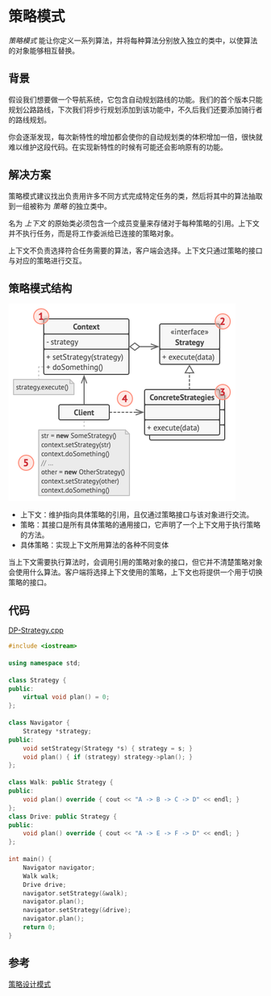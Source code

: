 # 策略模式

*策略模式* 能让你定义一系列算法，并将每种算法分别放入独立的类中，以使算法的对象能够相互替换。

## 背景

假设我们想要做一个导航系统，它包含自动规划路线的功能。我们的首个版本只能规划公路路线，下次我们将步行规划添加到该功能中，不久后我们还要添加骑行者的路线规划。

你会逐渐发现，每次新特性的增加都会使你的自动规划类的体积增加一倍，很快就难以维护这段代码。在实现新特性的时候有可能还会影响原有的功能。

## 解决方案

策略模式建议找出负责用许多不同方式完成特定任务的类，然后将其中的算法抽取到一组被称为 *策略* 的独立类中。

名为 *上下文* 的原始类必须包含一个成员变量来存储对于每种策略的引用。上下文并不执行任务，而是将工作委派给已连接的策略对象。

上下文不负责选择符合任务需要的算法，客户端会选择。上下文只通过策略的接口与对应的策略进行交互。

## 策略模式结构

![策略设计模式的结构](../../assets/imgs/DP-Strategy-structure.png)

- 上下文：维护指向具体策略的引用，且仅通过策略接口与该对象进行交流。
- 策略：其接口是所有具体策略的通用接口，它声明了一个上下文用于执行策略的方法。
- 具体策略：实现上下文所用算法的各种不同变体

当上下文需要执行算法时，会调用引用的策略对象的接口，但它并不清楚策略对象会使用什么算法。客户端将选择上下文使用的策略，上下文也将提供一个用于切换策略的接口。

## 代码

[DP-Strategy.cpp](../../assets/codes/DP-Strategy.cpp)

```c++
#include <iostream>

using namespace std;

class Strategy {
public:
    virtual void plan() = 0;
};

class Navigator {
    Strategy *strategy;
public:
    void setStrategy(Strategy *s) { strategy = s; }
    void plan() { if (strategy) strategy->plan(); }
};

class Walk: public Strategy {
public:
    void plan() override { cout << "A -> B -> C -> D" << endl; }
};
class Drive: public Strategy {
public:
    void plan() override { cout << "A -> E -> F -> D" << endl; }
};

int main() {
    Navigator navigator;
    Walk walk;
    Drive drive;
    navigator.setStrategy(&walk);
    navigator.plan();
    navigator.setStrategy(&drive);
    navigator.plan();
    return 0;
}
```

## 参考

[策略设计模式](https://refactoringguru.cn/design-patterns/strategy)
